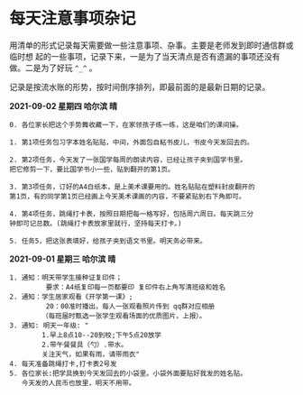 
# 每天注意事项杂记

用清单的形式记录每天需要做一些注意事项、杂事。主要是老师发到即时通信群或临时想
起的一些事项，记录下来，一是为了当天清点是否有遗漏的事项还没有做。二是为了好玩
`^_^` 。

记录是按流水账的形势，按时间倒序排列，即最前面的是最新日期的记录。

**2021-09-02 星期四  哈尔滨   晴**

```
0. 各位家长把这个手势舞收藏一下，在家领孩子练一练，这是咱们的课间操。

1. 第1项任务包习字本姓名贴贴，中间，外面包自粘书皮儿，书皮今天发回去的。

2. 第2项任务，今天发了一张国学每周的朗读内容，已经让孩子夹到国学书里。
把它修剪一下，要比国学书小一些，贴到翻开的第1页。

3. 第3项任务，订好的A4白纸本，是上美术课要用的。姓名贴贴在塑料封皮翻开的
第1页，有的同学第1页已经画上今天美术课画的内容，不要紧贴到右下角即可。

4. 第4项任务，跳绳打卡表，按照日期把每一格写好，包括周六周日。每天跳三分
钟即可记总数。(跳绳打卡表放家里就行，坚持每天打卡。)

5. 任务5，把这张表填好，给孩子夹到语文书里。明天务必带来。
```


**2021-09-01 星期三  哈尔滨   晴**

```
1. 通知：明天带学生接种证复印件；
         要求：A4纸复印每一页都要印 复印件右上角写清班级和姓名
2. 通知：学生居家观看《开学第一课》;
         20：00准时播出，每人一张观看照片传到 qq群对应相册
        （每班届时甄选一张学生观看场面的优质图片，上报）。
3. 通知: 明天一年级: "
        1.早上8点10--20到校;下午5点20放学
        2.带午餐餐具（勺）.带水。
        关注天气，如果有雨，请带雨衣"
4. 每天准备跳绳打卡,打卡表2号发
5. 各位家长:把学具换到今天发回去的小袋里。小袋外面要贴好我发的姓名贴。
   今天发的人民币也放里，明天不用带。
```

